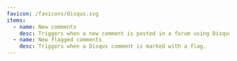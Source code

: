 ```yaml
---
favicon: /favicons/disqus.svg
items:
  - name: New comments
    desc: Triggers when a new comment is posted in a forum using Disqus.
  - name: New flagged comments
    desc: Triggers when a Disqus comment is marked with a flag.
---
```


<script setup>
  import CustomListing from '../../components/CustomListing.vue'
</script>

<CustomListing />
